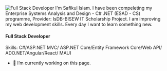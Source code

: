 ![Full Stack Developer](https://pbs.twimg.com/profile_banners/1802786748952645632/1718653315/1080x360)
I'm Safikul Islam. I have been compeleting my Enterprise Systems Analysis and Design - C# .NET (ESAD - CS) programme,  Provider: IsDB-BISEW IT Scholarship Project. I am improving my web development skills. Every day I want to learn something new.
#### Full Stack Developer



Skills: C#/ASP.NET MVC/ ASP.NET Core/Entity Framework Core/Web API/ ADO.NET/Angular/React/ MAUI

- 🔭 I’m currently working on this page. 





